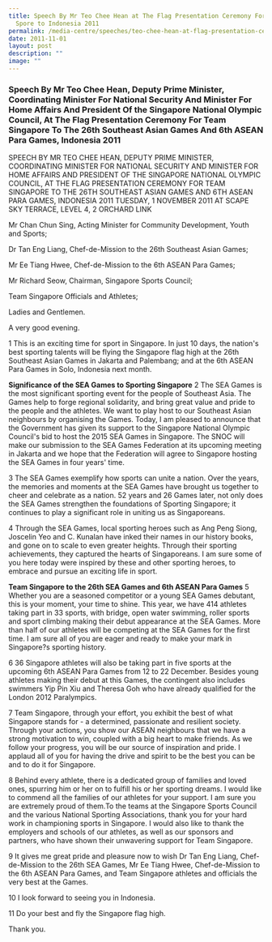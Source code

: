 ```yaml
---
title: Speech By Mr Teo Chee Hean at The Flag Presentation Ceremony For Team
  Spore to Indonesia 2011
permalink: /media-centre/speeches/teo-chee-hean-at-flag-presentation-ceremony-for-team-spore-to-indonesia-2011/
date: 2011-11-01
layout: post
description: ""
image: ""
---
```

### **Speech By Mr Teo Chee Hean, Deputy Prime Minister, Coordinating Minister For National Security And Minister For Home Affairs And President Of the Singapore National Olympic Council, At The Flag Presentation Ceremony For Team Singapore To The 26th Southeast Asian Games And 6th ASEAN Para Games, Indonesia 2011**

SPEECH BY MR TEO CHEE HEAN, DEPUTY PRIME MINISTER, COORDINATING MINISTER FOR NATIONAL SECURITY AND MINISTER FOR HOME AFFAIRS AND PRESIDENT OF THE SINGAPORE NATIONAL OLYMPIC COUNCIL, AT THE FLAG PRESENTATION CEREMONY FOR TEAM SINGAPORE TO THE 26TH SOUTHEAST ASIAN GAMES AND 6TH ASEAN PARA GAMES, INDONESIA 2011
TUESDAY, 1 NOVEMBER 2011 AT SCAPE SKY TERRACE, LEVEL 4, 2 ORCHARD LINK

Mr Chan Chun Sing, Acting Minister for Community Development, Youth and Sports;

Dr Tan Eng Liang, Chef-de-Mission to the 26th Southeast Asian Games;

Mr Ee Tiang Hwee, Chef-de-Mission to the 6th ASEAN Para Games;

Mr Richard Seow, Chairman, Singapore Sports Council;

Team Singapore Officials and Athletes;

Ladies and Gentlemen.

A very good evening.

1 This is an exciting time for sport in Singapore. In just 10 days, the nation's best sporting talents will be flying the Singapore flag high at the 26th Southeast Asian Games in Jakarta and Palembang; and at the 6th ASEAN Para Games in Solo, Indonesia next month.

**Significance of the SEA Games to Sporting Singapore**
2 The SEA Games is the most significant sporting event for the people of Southeast Asia. The Games help to forge regional solidarity, and bring great value and pride to the people and the athletes. We want to play host to our Southeast Asian neighbours by organising the Games. Today, I am pleased to announce that the Government has given its support to the Singapore National Olympic Council's bid to host the 2015 SEA Games in Singapore. The SNOC will make our submission to the SEA Games Federation at its upcoming meeting in Jakarta and we hope that the Federation will agree to Singapore hosting the SEA Games in four years' time.

3 The SEA Games exemplify how sports can unite a nation. Over the years, the memories and moments at the SEA Games have brought us together to cheer and celebrate as a nation. 52 years and 26 Games later, not only does the SEA Games strengthen the foundations of Sporting Singapore; it continues to play a significant role in uniting us as Singaporeans.

4 Through the SEA Games, local sporting heroes such as Ang Peng Siong, Joscelin Yeo and C. Kunalan have inked their names in our history books, and gone on to scale to even greater heights. Through their sporting achievements, they captured the hearts of Singaporeans. I am sure some of you here today were inspired by these and other sporting heroes, to embrace and pursue an exciting life in sport.

**Team Singapore to the 26th SEA Games and 6th ASEAN Para Games**
5 Whether you are a seasoned competitor or a young SEA Games debutant, this is your moment, your time to shine. This year, we have 414 athletes taking part in 33 sports, with bridge, open water swimming, roller sports and sport climbing making their debut appearance at the SEA Games. More than half of our athletes will be competing at the SEA Games for the first time. I am sure all of you are eager and ready to make your mark in Singapore?s sporting history.

6 36 Singapore athletes will also be taking part in five sports at the upcoming 6th ASEAN Para Games from 12 to 22 December. Besides young athletes making their debut at this Games, the contingent also includes swimmers Yip Pin Xiu and Theresa Goh who have already qualified for the London 2012 Paralympics.

7 Team Singapore, through your effort, you exhibit the best of what Singapore stands for - a determined, passionate and resilient society. Through your actions, you show our ASEAN neighbours that we have a strong motivation to win, coupled with a big heart to make friends. As we follow your progress, you will be our source of inspiration and pride. I applaud all of you for having the drive and spirit to be the best you can be and to do it for Singapore.

8 Behind every athlete, there is a dedicated group of families and loved ones, spurring him or her on to fulfill his or her sporting dreams. I would like to commend all the families of our athletes for your support. I am sure you are extremely proud of them.To the teams at the Singapore Sports Council and the various National Sporting Associations, thank you for your hard work in championing sports in Singapore. I would also like to thank the employers and schools of our athletes, as well as our sponsors and partners, who have shown their unwavering support for Team Singapore.

9 It gives me great pride and pleasure now to wish Dr Tan Eng Liang, Chef-de-Mission to the 26th SEA Games, Mr Ee Tiang Hwee, Chef-de-Mission to the 6th ASEAN Para Games, and Team Singapore athletes and officials the very best at the Games.

10 I look forward to seeing you in Indonesia.

11 Do your best and fly the Singapore flag high.

Thank you.